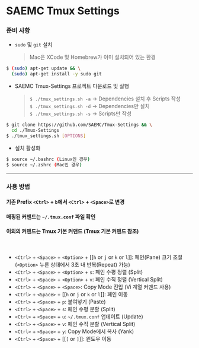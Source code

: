 # SAEMC Tmux Settings

### 준비 사항

- `sudo` 및 `git` 설치
  > Mac은 XCode 및 Homebrew가 이미 설치되어 있는 환경

```bash
$ (sudo) apt-get update && \
  (sudo) apt-get install -y sudo git
```

- SAEMC Tmux-Settings 프로젝트 다운로드 및 실행
  > `$ ./tmux_settings.sh -a` -> Dependencies 설치 후 Scripts 작성  
  > `$ ./tmux_settings.sh -d` -> Dependencies만 설치  
  > `$ ./tmux_settings.sh -s` -> Scripts만 작성

```bash
$ git clone https://github.com/SAEMC/Tmux-Settings && \
  cd ./Tmux-Settings
$ ./tmux_settings.sh [OPTIONS]
```

- 설치 활성화

```bash
$ source ~/.bashrc (Linux인 경우)
$ source ~/.zshrc (Mac인 경우)
```

---

### 사용 방법

#### 기존 Prefix `<Ctrl>` + `b`에서 `<Ctrl>` + `<Space>`로 변경

#### 매핑된 커맨드는 `~/.tmux.conf` 파일 확인

#### 이외의 커맨드는 Tmux 기본 커맨드 (Tmux 기본 커맨드 참조)

<br/>

- `<Ctrl>` + `<Space>` + `<Option>` + [[`h` or `j` or `k` or `l`]]: 페인(Pane) 크기 조절 (`<Option>` 누른 상태에서 3초 내 반복(Repeat) 가능)
- `<Ctrl>` + `<Space>` + `<Option>` + `s`: 페인 수평 정렬 (Split)
- `<Ctrl>` + `<Space>` + `<Option>` + `v`: 페인 수직 정렬 (Vertical Split)
- `<Ctrl>` + `<Space>` + `<Space>`: Copy Mode 진입 (Vi 계열 커맨드 사용)
- `<Ctrl>` + `<Space>` + [[`h` or `j` or `k` or `l`]]: 페인 이동
- `<Ctrl>` + `<Space>` + `p`: 붙여넣기 (Paste)
- `<Ctrl>` + `<Space>` + `s`: 페인 수평 분할 (Split)
- `<Ctrl>` + `<Space>` + `u`: `~/.tmux.conf` 업데이트 (Update)
- `<Ctrl>` + `<Space>` + `v`: 페인 수직 분할 (Vertical Split)
- `<Ctrl>` + `<Space>` + `y`: Copy Mode에서 복사 (Yank)
- `<Ctrl>` + `<Space>` + [[`[` or `]`]]: 윈도우 이동

